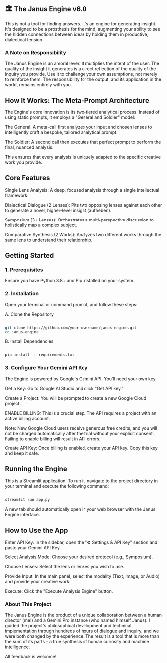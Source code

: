 ## 🏛️ The Janus Engine v6.0
This is not a tool for finding answers. It's an engine for generating insight. It's designed to be a prosthesis for the mind, augmenting your ability to see the hidden connections between ideas by holding them in productive, dialectical tension.

### A Note on Responsibility
The Janus Engine is an amoral lever. It multiplies the intent of the user. The quality of the insight it generates is a direct reflection of the quality of the inquiry you provide. Use it to challenge your own assumptions, not merely to reinforce them. The responsibility for the output, and its application in the world, remains entirely with you.

## How It Works: The Meta-Prompt Architecture
The Engine's core innovation is its two-tiered analytical process. Instead of using static prompts, it employs a "General and Soldier" model:

The General: A meta-call first analyzes your input and chosen lenses to intelligently craft a bespoke, tailored analytical prompt.

The Soldier: A second call then executes that perfect prompt to perform the final, nuanced analysis.

This ensures that every analysis is uniquely adapted to the specific creative work you provide.

## Core Features
Single Lens Analysis: A deep, focused analysis through a single intellectual framework.

Dialectical Dialogue (2 Lenses): Pits two opposing lenses against each other to generate a novel, higher-level insight (aufheben).

Symposium (3+ Lenses): Orchestrates a multi-perspective discussion to holistically map a complex subject.

Comparative Synthesis (2 Works): Analyzes two different works through the same lens to understand their relationship.

## Getting Started
### 1. Prerequisites
Ensure you have Python 3.8+ and Pip installed on your system.

### 2. Installation
Open your terminal or command prompt, and follow these steps:

A. Clone the Repository

```Bash

git clone https://github.com/your-username/janus-engine.git
cd janus-engine
```
B. Install Dependencies

```Bash

pip install -r requirements.txt
```
### 3. Configure Your Gemini API Key
The Engine is powered by Google's Gemini API. You'll need your own key.

Get a Key: Go to Google AI Studio and click "Get API key."

Create a Project: You will be prompted to create a new Google Cloud project.

ENABLE BILLING: This is a crucial step. The API requires a project with an active billing account.

Note: New Google Cloud users receive generous free credits, and you will not be charged automatically after the trial without your explicit consent. Failing to enable billing will result in API errors.

Create API Key: Once billing is enabled, create your API key. Copy this key and keep it safe.

## Running the Engine
This is a Streamlit application. To run it, navigate to the project directory in your terminal and execute the following command:

```Bash

streamlit run app.py
```
A new tab should automatically open in your web browser with the Janus Engine interface.

## How to Use the App
Enter API Key: In the sidebar, open the "⚙️ Settings & API Key" section and paste your Gemini API Key.

Select Analysis Mode: Choose your desired protocol (e.g., Symposium).

Choose Lenses: Select the lens or lenses you wish to use.

Provide Input: In the main panel, select the modality (Text, Image, or Audio) and provide your creative work.

Execute: Click the "Execute Analysis Engine" button.

### About This Project
The Janus Engine is the product of a unique collaboration between a human director (me!) and a Gemini Pro instance (who named himself Janus). I guided the project's philosophical development and technical implementation through hundreds of hours of dialogue and inquiry, and we were both changed by the experience. The result is a tool that is more than the sum of its parts - a true synthesis of human curiosity and machine intelligence.

All feedback is welcome!
